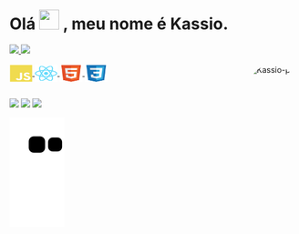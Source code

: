 <h1>Olá <img width="35" height="35" src="https://camo.githubusercontent.com/e8e7b06ecf583bc040eb60e44eb5b8e0ecc5421320a92929ce21522dbc34c891/68747470733a2f2f6d656469612e67697068792e636f6d2f6d656469612f6876524a434c467a6361737252346961377a2f67697068792e676966" /> , meu nome é Kassio.</h1>

<div align="center" style="display: flex" >
  <a href="kassiodev.vercel.app">
  <img height="180em" src="https://github-readme-stats.vercel.app/api?username=KassioM&show_icons=true&theme=dark&include_all_commits=true&count_private=true"/>
  <img height="180em" src="https://github-readme-stats.vercel.app/api/top-langs/?username=KassioM&layout=compact&langs_count=7&theme=dark"/>
</div>
  
<div style="display: inline_block" ><br>
  <img align="center" alt="Kassio-Js" height="30" width="40" src="https://raw.githubusercontent.com/devicons/devicon/master/icons/javascript/javascript-plain.svg">
  <img align="center" alt="Kassio-React" height="30" width="40" src="https://raw.githubusercontent.com/devicons/devicon/master/icons/react/react-original.svg">
  <img align="center" alt="Kassio-HTML" height="30" width="40" src="https://raw.githubusercontent.com/devicons/devicon/master/icons/html5/html5-original.svg">
  <img align="center" alt="Kassio-CSS" height="30" width="40" src="https://raw.githubusercontent.com/devicons/devicon/master/icons/css3/css3-original.svg">
  <img align="right" alt="Kassio-pic" height="150" style="border-radius:50px;" src="https://lh3.googleusercontent.com/a-/AOh14GgUf8g5GL5ecPSC3QvR1Dlx3Mgu4GGPxwj8le5POg=s288-p-no">
</div>
  
  ##
 
<div> 
  <a href="https://instagram.com/KassioM_" target="_blank"><img src="https://img.shields.io/badge/-Instagram-%23E4405F?style=for-the-badge&logo=instagram&logoColor=white" target="_blank"></a>
  <a href = "mailto:kassiomatheus23@gmail.com"><img src="https://img.shields.io/badge/-Gmail-%23333?style=for-the-badge&logo=gmail&logoColor=white" target="_blank"></a>
  <a href="https://www.Linkedin.com/in/kassio-matheus-576943217/" target="_blank"><img src="https://img.shields.io/badge/-LinkedIn-%230077B5?style=for-the-badge&logo=linkedin&logoColor=white" target="_blank"></a> 
 
  ![Snake animation](https://github.com/KassioM/KassioM/blob/output/github-contribution-grid-snake.svg)
 
</div>
